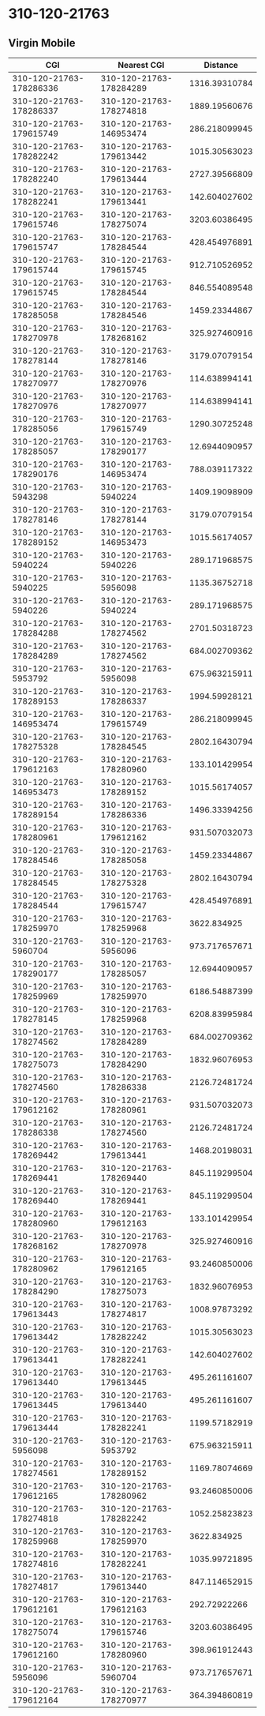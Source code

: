 # 310-120-21763
## Virgin Mobile


| CGI | Nearest CGI | Distance |
|-----|-------------|----------|
| 310-120-21763-178286336 | 310-120-21763-178284289 | 1316.39310784 |
| 310-120-21763-178286337 | 310-120-21763-178274818 | 1889.19560676 |
| 310-120-21763-179615749 | 310-120-21763-146953474 | 286.218099945 |
| 310-120-21763-178282242 | 310-120-21763-179613442 | 1015.30563023 |
| 310-120-21763-178282240 | 310-120-21763-179613444 | 2727.39566809 |
| 310-120-21763-178282241 | 310-120-21763-179613441 | 142.604027602 |
| 310-120-21763-179615746 | 310-120-21763-178275074 | 3203.60386495 |
| 310-120-21763-179615747 | 310-120-21763-178284544 | 428.454976891 |
| 310-120-21763-179615744 | 310-120-21763-179615745 | 912.710526952 |
| 310-120-21763-179615745 | 310-120-21763-178284544 | 846.554089548 |
| 310-120-21763-178285058 | 310-120-21763-178284546 | 1459.23344867 |
| 310-120-21763-178270978 | 310-120-21763-178268162 | 325.927460916 |
| 310-120-21763-178278144 | 310-120-21763-178278146 | 3179.07079154 |
| 310-120-21763-178270977 | 310-120-21763-178270976 | 114.638994141 |
| 310-120-21763-178270976 | 310-120-21763-178270977 | 114.638994141 |
| 310-120-21763-178285056 | 310-120-21763-179615749 | 1290.30725248 |
| 310-120-21763-178285057 | 310-120-21763-178290177 | 12.6944090957 |
| 310-120-21763-178290176 | 310-120-21763-146953474 | 788.039117322 |
| 310-120-21763-5943298 | 310-120-21763-5940224 | 1409.19098909 |
| 310-120-21763-178278146 | 310-120-21763-178278144 | 3179.07079154 |
| 310-120-21763-178289152 | 310-120-21763-146953473 | 1015.56174057 |
| 310-120-21763-5940224 | 310-120-21763-5940226 | 289.171968575 |
| 310-120-21763-5940225 | 310-120-21763-5956098 | 1135.36752718 |
| 310-120-21763-5940226 | 310-120-21763-5940224 | 289.171968575 |
| 310-120-21763-178284288 | 310-120-21763-178274562 | 2701.50318723 |
| 310-120-21763-178284289 | 310-120-21763-178274562 | 684.002709362 |
| 310-120-21763-5953792 | 310-120-21763-5956098 | 675.963215911 |
| 310-120-21763-178289153 | 310-120-21763-178286337 | 1994.59928121 |
| 310-120-21763-146953474 | 310-120-21763-179615749 | 286.218099945 |
| 310-120-21763-178275328 | 310-120-21763-178284545 | 2802.16430794 |
| 310-120-21763-179612163 | 310-120-21763-178280960 | 133.101429954 |
| 310-120-21763-146953473 | 310-120-21763-178289152 | 1015.56174057 |
| 310-120-21763-178289154 | 310-120-21763-178286336 | 1496.33394256 |
| 310-120-21763-178280961 | 310-120-21763-179612162 | 931.507032073 |
| 310-120-21763-178284546 | 310-120-21763-178285058 | 1459.23344867 |
| 310-120-21763-178284545 | 310-120-21763-178275328 | 2802.16430794 |
| 310-120-21763-178284544 | 310-120-21763-179615747 | 428.454976891 |
| 310-120-21763-178259970 | 310-120-21763-178259968 | 3622.834925 |
| 310-120-21763-5960704 | 310-120-21763-5956096 | 973.717657671 |
| 310-120-21763-178290177 | 310-120-21763-178285057 | 12.6944090957 |
| 310-120-21763-178259969 | 310-120-21763-178259970 | 6186.54887399 |
| 310-120-21763-178278145 | 310-120-21763-178259968 | 6208.83995984 |
| 310-120-21763-178274562 | 310-120-21763-178284289 | 684.002709362 |
| 310-120-21763-178275073 | 310-120-21763-178284290 | 1832.96076953 |
| 310-120-21763-178274560 | 310-120-21763-178286338 | 2126.72481724 |
| 310-120-21763-179612162 | 310-120-21763-178280961 | 931.507032073 |
| 310-120-21763-178286338 | 310-120-21763-178274560 | 2126.72481724 |
| 310-120-21763-178269442 | 310-120-21763-179613441 | 1468.20198031 |
| 310-120-21763-178269441 | 310-120-21763-178269440 | 845.119299504 |
| 310-120-21763-178269440 | 310-120-21763-178269441 | 845.119299504 |
| 310-120-21763-178280960 | 310-120-21763-179612163 | 133.101429954 |
| 310-120-21763-178268162 | 310-120-21763-178270978 | 325.927460916 |
| 310-120-21763-178280962 | 310-120-21763-179612165 | 93.2460850006 |
| 310-120-21763-178284290 | 310-120-21763-178275073 | 1832.96076953 |
| 310-120-21763-179613443 | 310-120-21763-178274817 | 1008.97873292 |
| 310-120-21763-179613442 | 310-120-21763-178282242 | 1015.30563023 |
| 310-120-21763-179613441 | 310-120-21763-178282241 | 142.604027602 |
| 310-120-21763-179613440 | 310-120-21763-179613445 | 495.261161607 |
| 310-120-21763-179613445 | 310-120-21763-179613440 | 495.261161607 |
| 310-120-21763-179613444 | 310-120-21763-178282241 | 1199.57182919 |
| 310-120-21763-5956098 | 310-120-21763-5953792 | 675.963215911 |
| 310-120-21763-178274561 | 310-120-21763-178289152 | 1169.78074669 |
| 310-120-21763-179612165 | 310-120-21763-178280962 | 93.2460850006 |
| 310-120-21763-178274818 | 310-120-21763-178282242 | 1052.25823823 |
| 310-120-21763-178259968 | 310-120-21763-178259970 | 3622.834925 |
| 310-120-21763-178274816 | 310-120-21763-178282241 | 1035.99721895 |
| 310-120-21763-178274817 | 310-120-21763-179613440 | 847.114652915 |
| 310-120-21763-179612161 | 310-120-21763-179612163 | 292.72922266 |
| 310-120-21763-178275074 | 310-120-21763-179615746 | 3203.60386495 |
| 310-120-21763-179612160 | 310-120-21763-178280960 | 398.961912443 |
| 310-120-21763-5956096 | 310-120-21763-5960704 | 973.717657671 |
| 310-120-21763-179612164 | 310-120-21763-178270977 | 364.394860819 |
